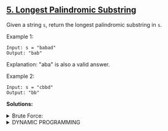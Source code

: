 ## [5. Longest Palindromic Substring](https://leetcode.com/problems/longest-palindromic-substring/description/)
Given a string `s`, return the longest palindromic substring in `s`.

Example 1:
```
Input: s = "babad"
Output: "bab"
```
Explanation: "aba" is also a valid answer.

Example 2:
```
Input: s = "cbbd"
Output: "bb"
```
**Solutions:**

<details>
  <summary>Brute Force:</summary>


Algorithm :
- Pick a `starting` index for the `current` substring which is every index from **0 to n-2.**
- Pick the `ending` index for the `current` substring which is every index from **i+1 to n-1.**
- Check if the `substring` from `ith index to jth index` is a palindrome.
- If step 3 is `true` **and** length of substring is greater than maximum length so far, update maximum length and maximum substring.
- Print the maximum substring.
```cpp
class Solution {
private:
    bool isPalin(string str){
        int left=0, right=str.length()-1;
        while(left<right){
            if(str[left] != str[right]) return false;
            left++;
            right--;
        }
        return true;
    }
public:
    string longestPalindrome(string s) {
        if (s.length() <= 1)
            return s;
        int maxLength = 1;
        string maxStr = s.substr(0, 1);
        for (int i = 0; i < s.length(); i++) {
            for (int j = i + maxLength; j <= s.length(); j++) {
                if (j - i > maxLength && isPalin(s.substr(i, j - i))) {
                    maxLength = j - i;
                    maxStr = s.substr(i, j - i);
                }
            }
        }
        return maxStr;
    }
};
```
Time complexity : O(n^3). Assume that n is the length of the input string, there are a total of C(n, 2) = `n(n-1)/2` substrings. Since verifying each substring takes O(n) time, the run time complexity is O(n^3).

Space complexity : O(1).

</details>
<details>
  <summary>DYNAMIC PROGRAMMING</summary>
  <br>

**Intuition :**

To improve over the brute force solution, we first observe how we can avoid unnecessary re-computation while validating palindromes. Consider the case "ababa". If we already knew that "bab" is a palindrome, it is obvious that "ababa" must be a palindrome since the two left and right end letters are the same.
```cpp
class Solution {
public:
    string longestPalindrome(string s) {
        int n=s.length(), maxLen=1, start=0,end=0;
        if(n<=1) return s;
        vector<vector<bool>> dp(n,vector<bool>(n,false));
        dp[0][0] = true;
        for(int i=1;i<n;i++){
            dp[i][i]=true;
            for(int j=0;j<i;j++){
                if(s[i] == s[j] && (i-j<=2 || dp[j+1][i-1])){
                    dp[j][i]=true;
                    if(i-j+1 > maxLen){
                        maxLen = i-j+1;
                        start=j;
                        end=i;
                    }
                }
            }
        }
        return s.substr(start,end-start+1);
    }
};
```
Time complexity : O(n^2). 

Space complexity : O(n^2).

</details>
